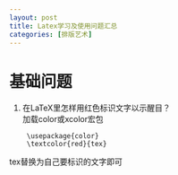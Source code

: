 ```yaml
---
layout: post
title: Latex学习及使用问题汇总
categories: [排版艺术]
---
```


# 基础问题
1. 在LaTeX里怎样用红色标识文字以示醒目？   
加载color或xcolor宏包

		\usepackage{color}
		\textcolor{red}{tex}
tex替换为自己要标识的文字即可

